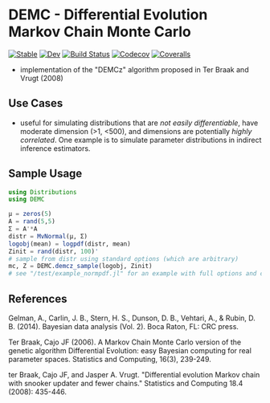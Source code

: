 # DEMC - Differential Evolution Markov Chain Monte Carlo


[![Stable](https://img.shields.io/badge/docs-stable-blue.svg)](https://chrished.github.io/DEMC.jl/stable)
[![Dev](https://img.shields.io/badge/docs-dev-blue.svg)](https://chrished.github.io/DEMC.jl/dev)
[![Build Status](https://travis-ci.com/chrished/DEMC.jl.svg?branch=master)](https://travis-ci.com/chrished/DEMC.jl)
[![Codecov](https://codecov.io/gh/chrished/DEMC.jl/branch/master/graph/badge.svg)](https://codecov.io/gh/chrished/DEMC.jl)
[![Coveralls](https://coveralls.io/repos/github/chrished/DEMC.jl/badge.svg?branch=master)](https://coveralls.io/github/chrished/DEMC.jl?branch=master)


* implementation of the "DEMCz"  algorithm proposed in Ter Braak and Vrugt (2008)


## Use Cases
* useful for simulating distributions that are *not easily differentiable*, have moderate dimension (>1, <500), and dimensions are potentially *highly correlated*. One example is to simulate parameter distributions in indirect inference estimators.

## Sample Usage
```julia
using Distributions
using DEMC

μ = zeros(5)
A = rand(5,5)
Σ = A'*A
distr = MvNormal(μ, Σ)
logobj(mean) = logpdf(distr, mean)
Zinit = rand(distr, 100)'
# sample from distr using standard options (which are arbitrary)
mc, Z = DEMC.demcz_sample(logobj, Zinit)
# see "/test/example_normpdf.jl" for an example with full options and convergen checks!
```
## References

Gelman, A., Carlin, J. B., Stern, H. S., Dunson, D. B., Vehtari, A., & Rubin, D. B. (2014). Bayesian data analysis (Vol. 2). Boca Raton, FL: CRC press.

Ter Braak, Cajo JF (2006). A Markov Chain Monte Carlo version of the genetic algorithm Differential Evolution: easy Bayesian computing for real parameter spaces. Statistics and Computing, 16(3), 239-249.

ter Braak, Cajo JF, and Jasper A. Vrugt. "Differential evolution Markov chain with snooker updater and fewer chains." Statistics and Computing 18.4 (2008): 435-446.
